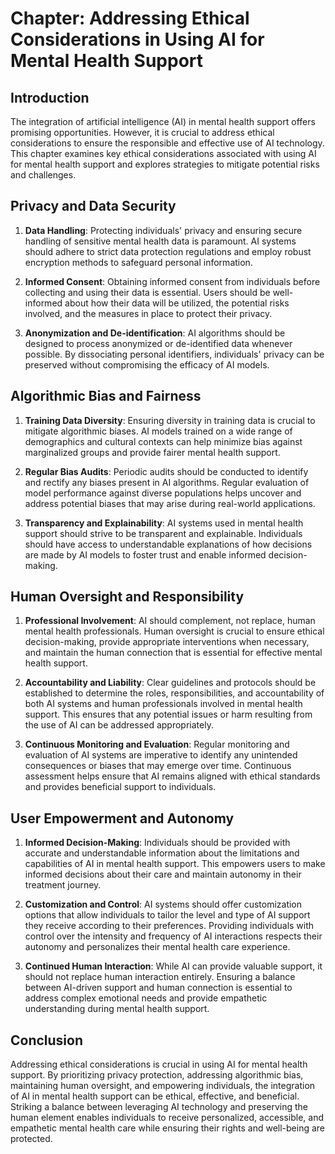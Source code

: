 Chapter: Addressing Ethical Considerations in Using AI for Mental Health Support
================================================================================

Introduction
------------

The integration of artificial intelligence (AI) in mental health support offers promising opportunities. However, it is crucial to address ethical considerations to ensure the responsible and effective use of AI technology. This chapter examines key ethical considerations associated with using AI for mental health support and explores strategies to mitigate potential risks and challenges.

Privacy and Data Security
-------------------------

1. **Data Handling**: Protecting individuals' privacy and ensuring secure handling of sensitive mental health data is paramount. AI systems should adhere to strict data protection regulations and employ robust encryption methods to safeguard personal information.

2. **Informed Consent**: Obtaining informed consent from individuals before collecting and using their data is essential. Users should be well-informed about how their data will be utilized, the potential risks involved, and the measures in place to protect their privacy.

3. **Anonymization and De-identification**: AI algorithms should be designed to process anonymized or de-identified data whenever possible. By dissociating personal identifiers, individuals' privacy can be preserved without compromising the efficacy of AI models.

Algorithmic Bias and Fairness
-----------------------------

1. **Training Data Diversity**: Ensuring diversity in training data is crucial to mitigate algorithmic biases. AI models trained on a wide range of demographics and cultural contexts can help minimize bias against marginalized groups and provide fairer mental health support.

2. **Regular Bias Audits**: Periodic audits should be conducted to identify and rectify any biases present in AI algorithms. Regular evaluation of model performance against diverse populations helps uncover and address potential biases that may arise during real-world applications.

3. **Transparency and Explainability**: AI systems used in mental health support should strive to be transparent and explainable. Individuals should have access to understandable explanations of how decisions are made by AI models to foster trust and enable informed decision-making.

Human Oversight and Responsibility
----------------------------------

1. **Professional Involvement**: AI should complement, not replace, human mental health professionals. Human oversight is crucial to ensure ethical decision-making, provide appropriate interventions when necessary, and maintain the human connection that is essential for effective mental health support.

2. **Accountability and Liability**: Clear guidelines and protocols should be established to determine the roles, responsibilities, and accountability of both AI systems and human professionals involved in mental health support. This ensures that any potential issues or harm resulting from the use of AI can be addressed appropriately.

3. **Continuous Monitoring and Evaluation**: Regular monitoring and evaluation of AI systems are imperative to identify any unintended consequences or biases that may emerge over time. Continuous assessment helps ensure that AI remains aligned with ethical standards and provides beneficial support to individuals.

User Empowerment and Autonomy
-----------------------------

1. **Informed Decision-Making**: Individuals should be provided with accurate and understandable information about the limitations and capabilities of AI in mental health support. This empowers users to make informed decisions about their care and maintain autonomy in their treatment journey.

2. **Customization and Control**: AI systems should offer customization options that allow individuals to tailor the level and type of AI support they receive according to their preferences. Providing individuals with control over the intensity and frequency of AI interactions respects their autonomy and personalizes their mental health care experience.

3. **Continued Human Interaction**: While AI can provide valuable support, it should not replace human interaction entirely. Ensuring a balance between AI-driven support and human connection is essential to address complex emotional needs and provide empathetic understanding during mental health support.

Conclusion
----------

Addressing ethical considerations is crucial in using AI for mental health support. By prioritizing privacy protection, addressing algorithmic bias, maintaining human oversight, and empowering individuals, the integration of AI in mental health support can be ethical, effective, and beneficial. Striking a balance between leveraging AI technology and preserving the human element enables individuals to receive personalized, accessible, and empathetic mental health care while ensuring their rights and well-being are protected.
